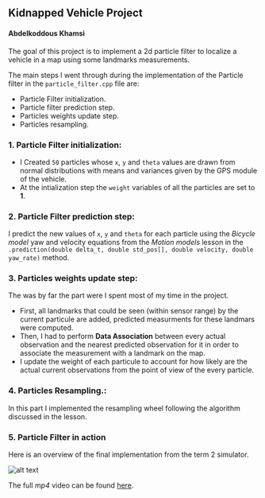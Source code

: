 ## **Kidnapped Vehicle Project**
#### Abdelkoddous Khamsi

[gif1]: ./writeup_resources/particle_filter_in_action.gif "Live Particle Filter"


The goal of this project is to implement a 2d particle filter to localize a vehicle in a map using some landmarks measurements.


The main steps I went through during the implementation of the Particle filter in the `particle_filter.cpp` file are:
* Particle Filter initialization.
* Particle filter prediction step.
* Particles weights update step.
* Particles resampling.


### **1. Particle Filter initialization:**

* I Created `50` particles whose `x`, `y` and `theta` values are drawn from normal distributions with means and variances given by the GPS module of the vehicle. 
* At the intialization step the `weight` variables of all the particles are set to **1**.  

### **2. Particle Filter prediction step:**

I predict the new values of `x`, `y` and `theta` for each particle using the _Bicycle model_ yaw and velocity equations from the _Motion models_ lesson in the `.prediction(double delta_t, double std_pos[], double velocity, double yaw_rate)` method.

### **3. Particles weights update step:**

The was by far the part were I spent most of my time in the project.
* First, all landmarks that could be seen (within sensor range) by the current particule are added, predicted measurments for these landmars were computed.
* Then, I had to perform **Data Association** between every actual observation and the nearest predicted observation for it in order to associate the measurement with a landmark on the map.
* I update the weight of each particule to account for how likely are the actual current observations from the point of view of the every particle. 


### **4. Particles Resampling.:**
In this part I implemented the resampling wheel following the algorithm discussed in the lesson.

### **5. Particle Filter in action**

Here is an overview of the final implementation from the term 2 simulator.

![alt text][gif1]

The full _mp4_ video can be found [here](./writeup_resources/particle_filter_final_run.mp4).